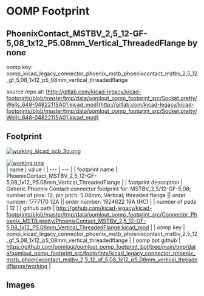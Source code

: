 # OOMP Footprint  
## PhoenixContact_MSTBV_2,5_12-GF-5,08_1x12_P5.08mm_Vertical_ThreadedFlange  by none  
  
oomp key: oomp_kicad_legacy_connector_phoenix_mstb_phoenixcontact_mstbv_2,5_12_gf_5,08_1x12_p5_08mm_vertical_threadedflange  
  
source repo at: [http://gitlab.com/kicad-legacy/kicad-footprints/blob/master/tmp/data/oomlout_oomp_footprint_src/Socket.pretty/Wells_648-0482211SA01.kicad_mod](http://gitlab.com/kicad-legacy/kicad-footprints/blob/master/tmp/data/oomlout_oomp_footprint_src/Socket.pretty/Wells_648-0482211SA01.kicad_mod)  
## Footprint  
  
[![working_kicad_pcb_3d.png](working_kicad_pcb_3d_600.png)](working_kicad_pcb_3d.png)  
  
[![working.png](working_600.png)](working.png)  
| name | value | 
| --- | --- | 
| footprint name | PhoenixContact_MSTBV_2,5_12-GF-5,08_1x12_P5.08mm_Vertical_ThreadedFlange | 
| footprint description | Generic Phoenix Contact connector footprint for: MSTBV_2,5/12-GF-5,08; number of pins: 12; pin pitch: 5.08mm; Vertical; threaded flange || order number: 1777170 12A || order number: 1924622 16A (HC) | 
| number of pads | 12 | 
| github path | http://github.com/kicad-legacy/kicad-footprints/blob/master/tmp/data/oomlout_oomp_footprint_src/Connector_Phoenix_MSTB.pretty/PhoenixContact_MSTBV_2,5_12-GF-5,08_1x12_P5.08mm_Vertical_ThreadedFlange.kicad_mod | 
| oomp key | oomp_kicad_legacy_connector_phoenix_mstb_phoenixcontact_mstbv_2,5_12_gf_5,08_1x12_p5_08mm_vertical_threadedflange | 
| oomp bot github | https://github.com/oomlout/oomlout_oomp_footprint_bot/tree/main/tmp/data/oomlout_oomp_footprint_src/footprints/kicad_legacy_connector_phoenix_mstb_phoenixcontact_mstbv_2,5_12_gf_5,08_1x12_p5_08mm_vertical_threadedflange/working | 
## Images  
